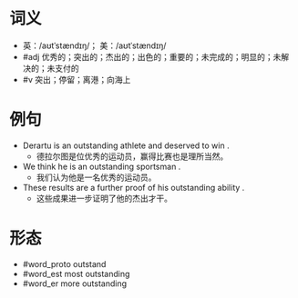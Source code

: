 # 词义
- 英：/aʊtˈstændɪŋ/； 美：/aʊtˈstændɪŋ/
- #adj 优秀的；突出的；杰出的；出色的；重要的；未完成的；明显的；未解决的；未支付的
- #v 突出；停留；离港；向海上
# 例句
- Derartu is an outstanding athlete and deserved to win .
	- 德拉尔图是位优秀的运动员，赢得比赛也是理所当然。
- We think he is an outstanding sportsman .
	- 我们认为他是一名优秀的运动员。
- These results are a further proof of his outstanding ability .
	- 这些成果进一步证明了他的杰出才干。
# 形态
- #word_proto outstand
- #word_est most outstanding
- #word_er more outstanding
